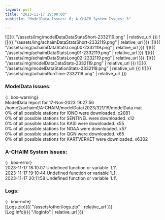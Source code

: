 ```yaml
---
layout: post
title: "2023-11-17 19:00:00"
subtitle: "ModelData Issues: 6; A-CHAIM System Issues: 3"

---
```


![]({{ "/assets/img/modelDataDataStatsShort-2332119.png" | relative_url }})
![]({{ "/assets/img/achaimDataStatsShort-2332119.png" | relative_url }})
![]({{ "/assets/img/achaimDataStatsLong00-2332119.png" | relative_url }})
![]({{ "/assets/img/achaimDataStatsLong01-2332119.png" | relative_url }})
![]({{ "/assets/img/achaimDataStatsLong02-2332119.png" | relative_url }})
![]({{ "/assets/img/modelDataDataStats-2332119.png" | relative_url }})
![]({{ "/assets/img/modelDataStationStats-2332119.png" | relative_url }})
![]({{ "/assets/img/achaimRunTime-2332119.png" | relative_url }})


### ModelData Issues:  
  
{: .box-warning}  
 ModelData report for 17-Nov-2023 19:27:56   
 /home2/achaim1/A-CHAIM/modelData/2023/321/19/modelData.mat   
 0% of all possible stations for IONO were downloaded. x2081   
 0% of all possible stations for SENTINEL were downloaded. x12   
 0% of all possible stations for KASI were downloaded. x55   
 0% of all possible stations for NOAA were downloaded. x57   
 0% of all possible stations for QGN were downloaded. x65   
 0% of all possible stations for KARTVERKET were downloaded. x6302   
  
### A-CHAIM System Issues:  
  
{: .box-error}  
2023-11-17 18:10:07 Undefined function or variable 'L1'.  
2023-11-17 19:10:44 Undefined function or variable 'L1'.  
2023-11-17 20:11:58 Undefined function or variable 'L1'.  

### Logs:  
  
{: .box-note}  
[Logs.zip]({{ "/assets/other/logs.zip" | relative_url }})  
[Log Info]({{ "/logInfo" | relative_url }})  
